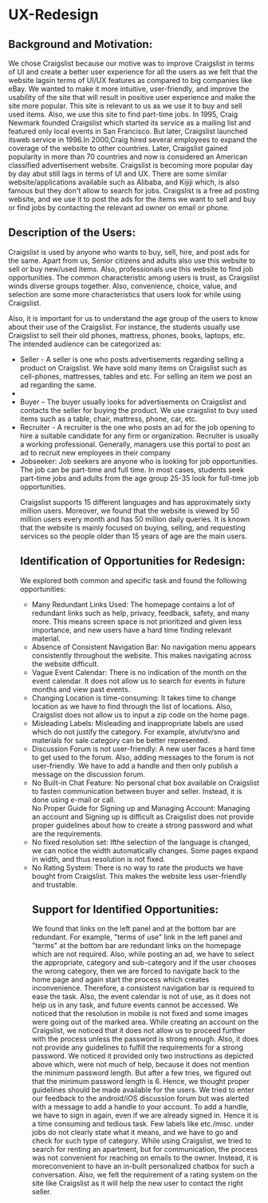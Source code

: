 # UX-Redesign

## Background and Motivation:
<p>We chose Craigslist because our motive was to improve Craigslist in terms of UI and create a better user experience for
all the users as we felt that the website lagsin terms of UI/UX features as compared to big companies like eBay. We wanted
to make it more intuitive, user-friendly, and improve the usability of the site that will result in positive user experience and
make the site more popular. This site is relevant to us as we use it to buy and sell used items. Also, we use this site to find
part-time jobs. In 1995, Craig Newmark founded Craigslist which started its service as a mailing list and featured only
local events in San Francisco. But later, Craigslist launched itsweb service in 1996.In 2000,Craig hired several employees
to expand the coverage of the website to other countries. Later, Craigslist gained popularity in more than 70 countries and
now is considered an American classified advertisement website. Craigslist is becoming more popular day by day abut
still lags in terms of UI and UX. There are some similar website/applications available such as Alibaba, and Kijiji which,
is also famous but they don't allow to search for jobs. Craigslist is a free ad posting website, and we use it to post the ads
for the items we want to sell and buy or find jobs by contacting the relevant ad owner on email or phone.</p>

<h2> Description of the Users:
  </h2>
<p> Craigslist is used by anyone who wants to buy, sell, hire, and post ads for the same. Apart from us, Senior citizens and
adults also use this website to sell or buy new/used items. Also, professionals use this website to find job opportunities.
The common characteristic among users is trust, as Craigslist winds diverse groups together. Also, convenience, choice,
value, and selection are some more characteristics that users look for while using Craigslist.

Also, it is important for us to understand the age group of the users to know about their use of the Craigslist. For instance,
the students usually use Craigslist to sell their old phones, mattress, phones, books, laptops, etc.
The intended audience can be categorized as:
<ul>
  <li>
 Seller - A seller is one who posts advertisements regarding selling a product on Craigslist. We have sold many
items on Craigslist such as cell-phones, mattresses, tables and etc. For selling an item we post an ad regarding the
same.<li>
  <li>
 Buyer – The buyer usually looks for advertisements on Craigslist and contacts the seller for buying the product.
    We use craigslist to buy used items such as a table, chair, mattress, phone, car, etc.</li>
  <li>
Recruiter - A recruiter is the one who posts an ad for the job opening to hire a suitable candidate for any firm or
organization. Recruiter is usually a working professional. Generally, managers use this portal to post an ad to
    recruit new employees in their company</li>
  <li>
Jobseeker: Job seekers are anyone who is looking for job opportunities. The job can be part-time and full time. In most
cases, students seek part-time jobs and adults from the age group 25-35 look for full-time job opportunities.
  </li>
  
Craigslist supports 15 different languages and has approximately sixty million users. Moreover, we found that the website is
viewed by 50 million users every month and has 50 million daily queries. It is known that the website is mainly focused on
buying, selling, and requesting services so the people older than 15 years of age are the main users.</p>

<h2> Identification of Opportunities for Redesign: </h2>
<p>
We explored both common and specific task and found the following opportunities:
  <ul>
    <li>
Many Redundant Links Used: The homepage contains a lot of redundant links such as help, privacy, feedback,
safety, and many more. This means screen space is not prioritized and given less importance, and new users have
      a hard time finding relevant material.</li>
<li>
 Absence of Consistent Navigation Bar: No navigation menu appears consistently throughout the website. This
  makes navigating across the website difficult.</li>
    <li>
Vague Event Calendar: There is no indication of the month on the event calendar. It does not allow us to search
      for events in future months and view past events.</li>
<li>Changing Location is time-consuming: It takes time to change location as we have to find through the list of
  locations. Also, Craigslist does not allow us to input a zip code on the home page.</li>
<li>Misleading Labels: Misleading and inappropriate labels are used which do not justify the category. For example,
  atv/utv/sno and materials for sale category can be better represented.</li>
<li>Discussion Forum is not user-friendly: A new user faces a hard time to get used to the forum. Also, adding
messages to the forum is not user-friendly. We have to add a handle and then only publish a message on the
discussion forum.</li>
<li> No Built-in Chat Feature: No personal chat box available on Craigslist to fasten communication between buyer
and seller. Instead, it is done using e-mail or call.</li
<li>No Proper Guide for Signing up and Managing Account: Managing an account and Signing up is difficult as
Craigslist does not provide proper guidelines about how to create a strong password and what are the
  requirements.</li>
<li>No fixed resolution set: Ifthe selection of the language is changed, we can notice the width automatically changes.
  Some pages expand in width, and thus resolution is not fixed.</li>
    <li>
No Rating System: There is no way to rate the products we have bought from Craigslist. This makes the website
less user-friendly and trustable.</li>
  </p>
  
## Support for Identified Opportunities:
<p>
  We found that links on the left panel and at the bottom bar are redundant. For example, "terms of use" link in the left
panel and "terms" at the bottom bar are redundant links on the homepage which are not required. Also, while posting an
ad, we have to select the appropriate, category and sub-category and if the user chooses the wrong category, then we
are forced to navigate back to the home page and again start the process which creates inconvenience. Therefore, a
consistent navigation bar is required to ease the task. Also, the event calendar is not of use, as it does not help us in any
task, and future events cannot be accessed. We noticed that the resolution in mobile is not fixed and some images were
going out of the marked area.
While creating an account on the Craigslist, we noticed that it does not allow us to proceed further with the process
unless the password is strong enough. Also, it does not provide any guidelines to fulfill the requirements for a strong
password. We noticed it provided only two instructions as depicted above which, were not much of help, because it
does not mention the minimum password length. But after a few tries, we figured out that the minimum password length
is 6. Hence, we thought proper guidelines should be made available for the users. We tried to enter our feedback to the
android/iOS discussion forum but was alerted with a message to add a handle to your account. To add a handle, we have
to sign in again, even if we are already signed in. Hence it is a time consuming and tedious task. Few labels like etc./misc.
under jobs do not clearly state what it means, and we have to go and check for such type of category.
While using Craigslist, we tried to search for renting an apartment, but for communication, the process was not
convenient for reaching on emails to the owner. Instead, it is moreconvenient to have an in-built personalized chatbox
for such a conversation. Also, we felt the requirement of a rating system on the site like Craigslist as it will help the new
user to contact the right seller. </p>
